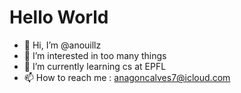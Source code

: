 # Hello World

- 👋 Hi, I’m @anouillz
- 👀 I’m interested in too many things
- 🌱 I’m currently learning cs at EPFL
- 📫 How to reach me : anagoncalves7@icloud.com

<!---
anouillz/anouillz is a ✨ special ✨ repository because its `README.md` (this file) appears on your GitHub profile.
You can click the Preview link to take a look at your changes.
--->
